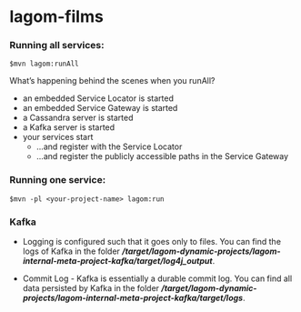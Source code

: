 # lagom-films

### Running all services:

    $mvn lagom:runAll

What’s happening behind the scenes when you runAll?

 - an embedded Service Locator is started
 - an embedded Service Gateway is started
 - a Cassandra server is started
 - a Kafka server is started
 - your services start
    - …and register with the Service Locator
    - …and register the publicly accessible paths in the Service Gateway

### Running one service:

    $mvn -pl <your-project-name> lagom:run

### Kafka

 - Logging is configured such that it goes only to files. You can find the logs of Kafka in the folder
 _**<your-project-root>/target/lagom-dynamic-projects/lagom-internal-meta-project-kafka/target/log4j_output**_.

 - Commit Log - Kafka is essentially a durable commit log. You can find all data persisted by Kafka in the folder
_**<your-project-root>/target/lagom-dynamic-projects/lagom-internal-meta-project-kafka/target/logs**_.